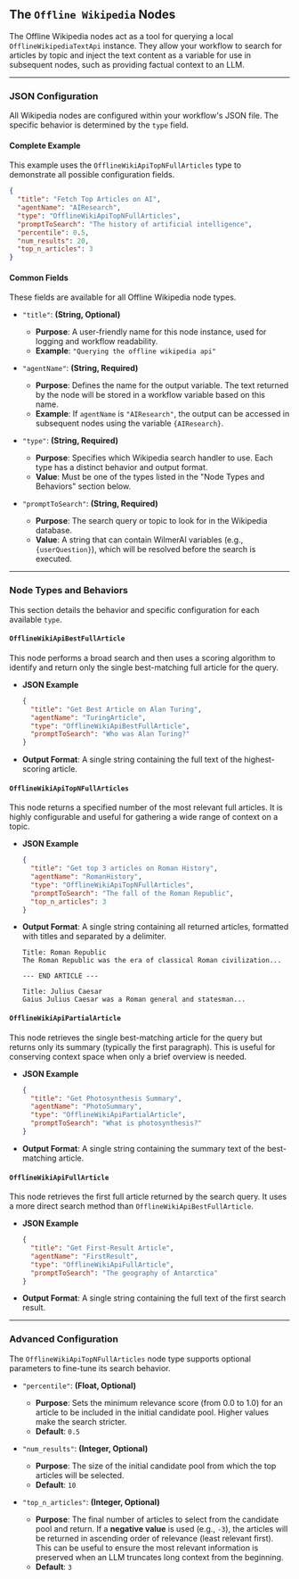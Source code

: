 ## The `Offline Wikipedia` Nodes

The Offline Wikipedia nodes act as a tool for querying a local `OfflineWikipediaTextApi` instance. They allow your
workflow to search for articles by topic and inject the text content as a variable for use in subsequent nodes, such as
providing factual context to an LLM.

-----

### **JSON Configuration**

All Wikipedia nodes are configured within your workflow's JSON file. The specific behavior is determined by the `type`
field.

#### **Complete Example**

This example uses the `OfflineWikiApiTopNFullArticles` type to demonstrate all possible configuration fields.

```json
{
  "title": "Fetch Top Articles on AI",
  "agentName": "AIResearch",
  "type": "OfflineWikiApiTopNFullArticles",
  "promptToSearch": "The history of artificial intelligence",
  "percentile": 0.5,
  "num_results": 20,
  "top_n_articles": 3
}
```

#### **Common Fields**

These fields are available for all Offline Wikipedia node types.

* `"title"`: **(String, Optional)**

    * **Purpose**: A user-friendly name for this node instance, used for logging and workflow readability.
    * **Example**: `"Querying the offline wikipedia api"`

* `"agentName"`: **(String, Required)**

    * **Purpose**: Defines the name for the output variable. The text returned by the node will be stored in a workflow
      variable based on this name.
    * **Example**: If `agentName` is `"AIResearch"`, the output can be accessed in subsequent nodes using the variable
      `{AIResearch}`.

* `"type"`: **(String, Required)**

    * **Purpose**: Specifies which Wikipedia search handler to use. Each type has a distinct behavior and output format.
    * **Value**: Must be one of the types listed in the "Node Types and Behaviors" section below.

* `"promptToSearch"`: **(String, Required)**

    * **Purpose**: The search query or topic to look for in the Wikipedia database.
    * **Value**: A string that can contain WilmerAI variables (e.g., `{userQuestion}`), which will be resolved before
      the search is executed.

-----

### **Node Types and Behaviors**

This section details the behavior and specific configuration for each available `type`.

#### `OfflineWikiApiBestFullArticle`

This node performs a broad search and then uses a scoring algorithm to identify and return only the single best-matching
full article for the query.

* **JSON Example**
  ```json
  {
    "title": "Get Best Article on Alan Turing",
    "agentName": "TuringArticle",
    "type": "OfflineWikiApiBestFullArticle",
    "promptToSearch": "Who was Alan Turing?"
  }
  ```
* **Output Format**: A single string containing the full text of the highest-scoring article.

#### `OfflineWikiApiTopNFullArticles`

This node returns a specified number of the most relevant full articles. It is highly configurable and useful for
gathering a wide range of context on a topic.

* **JSON Example**
  ```json
  {
    "title": "Get top 3 articles on Roman History",
    "agentName": "RomanHistory",
    "type": "OfflineWikiApiTopNFullArticles",
    "promptToSearch": "The fall of the Roman Republic",
    "top_n_articles": 3
  }
  ```
* **Output Format**: A single string containing all returned articles, formatted with titles and separated by a
  delimiter.
  ```
  Title: Roman Republic
  The Roman Republic was the era of classical Roman civilization...

  --- END ARTICLE ---

  Title: Julius Caesar
  Gaius Julius Caesar was a Roman general and statesman...
  ```

#### `OfflineWikiApiPartialArticle`

This node retrieves the single best-matching article for the query but returns only its summary (typically the first
paragraph). This is useful for conserving context space when only a brief overview is needed.

* **JSON Example**
  ```json
  {
    "title": "Get Photosynthesis Summary",
    "agentName": "PhotoSummary",
    "type": "OfflineWikiApiPartialArticle",
    "promptToSearch": "What is photosynthesis?"
  }
  ```
* **Output Format**: A single string containing the summary text of the best-matching article.

#### `OfflineWikiApiFullArticle`

This node retrieves the first full article returned by the search query. It uses a more direct search method than
`OfflineWikiApiBestFullArticle`.

* **JSON Example**
  ```json
  {
    "title": "Get First-Result Article",
    "agentName": "FirstResult",
    "type": "OfflineWikiApiFullArticle",
    "promptToSearch": "The geography of Antarctica"
  }
  ```
* **Output Format**: A single string containing the full text of the first search result.

-----

### **Advanced Configuration**

The `OfflineWikiApiTopNFullArticles` node type supports optional parameters to fine-tune its search behavior.

* `"percentile"`: **(Float, Optional)**

    * **Purpose**: Sets the minimum relevance score (from 0.0 to 1.0) for an article to be included in the initial
      candidate pool. Higher values make the search stricter.
    * **Default**: `0.5`

* `"num_results"`: **(Integer, Optional)**

    * **Purpose**: The size of the initial candidate pool from which the top articles will be selected.
    * **Default**: `10`

* `"top_n_articles"`: **(Integer, Optional)**

    * **Purpose**: The final number of articles to select from the candidate pool and return. If a **negative value** is
      used (e.g., `-3`), the articles will be returned in ascending order of relevance (least relevant first). This can
      be useful to ensure the most relevant information is preserved when an LLM truncates long context from the
      beginning.
    * **Default**: `3`